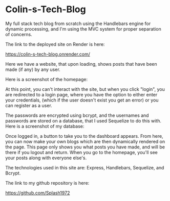 # Colin-s-Tech-Blog

My full stack tech blog from scratch using the Handlebars engine for dynamic processing, and I'm using the MVC system for proper separation of concerns.

The link to the deployed site on Render is here:

https://colin-s-tech-blog.onrender.com/

Here we have a website, that upon loading, shows posts that have been made (if any) by any user.

Here is a screenshot of the homepage:



At this point, you can't interact with the site, but when you click "login", you are redirected to a login page, where you have the option to either enter your credentials, (which if the user doesn't exist you get an error) or you can register as a user.

The passwords are encrypted using bcrypt, and the usernames and passwords are stored on a database, that I used Sequelize to do this with.  Here is a screenshot of my database:



Once logged in, a button to take you to the dashboard appears. From here, you can now make your own blogs which are then dynamically rendered on the page.  This page only shows you what posts you have made, and will be there if you logout and return.  When you go to the homepage, you'll see your posts along with everyone else's.

The technologies used in this site are: Express, Handlebars, Sequelize, and Bcrypt.

The link to my github repository is here:

https://github.com/Splash1972

